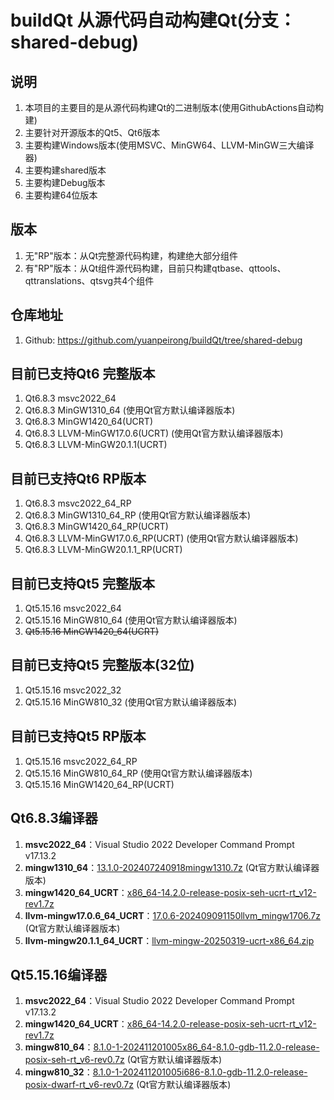 # buildQt 从源代码自动构建Qt(分支：shared-debug)

## 说明
1. 本项目的主要目的是从源代码构建Qt的二进制版本(使用GithubActions自动构建)
2. 主要针对开源版本的Qt5、Qt6版本
3. 主要构建Windows版本(使用MSVC、MinGW64、LLVM-MinGW三大编译器)
4. 主要构建shared版本
5. 主要构建Debug版本
6. 主要构建64位版本

## 版本
1. 无"RP"版本：从Qt完整源代码构建，构建绝大部分组件
2. 有"RP"版本：从Qt组件源代码构建，目前只构建qtbase、qttools、qttranslations、qtsvg共4个组件

## 仓库地址
1. Github: https://github.com/yuanpeirong/buildQt/tree/shared-debug

## 目前已支持Qt6 完整版本
1. Qt6.8.3 msvc2022_64
2. Qt6.8.3 MinGW1310_64               (使用Qt官方默认编译器版本)
3. Qt6.8.3 MinGW1420_64(UCRT)    
4. Qt6.8.3 LLVM-MinGW17.0.6(UCRT)     (使用Qt官方默认编译器版本)
5. Qt6.8.3 LLVM-MinGW20.1.1(UCRT)

## 目前已支持Qt6 RP版本
1. Qt6.8.3 msvc2022_64_RP
2. Qt6.8.3 MinGW1310_64_RP            (使用Qt官方默认编译器版本)
3. Qt6.8.3 MinGW1420_64_RP(UCRT)
4. Qt6.8.3 LLVM-MinGW17.0.6_RP(UCRT)  (使用Qt官方默认编译器版本)
5. Qt6.8.3 LLVM-MinGW20.1.1_RP(UCRT)

## 目前已支持Qt5 完整版本
1. Qt5.15.16 msvc2022_64     
2. Qt5.15.16 MinGW810_64              (使用Qt官方默认编译器版本)
3. ~~Qt5.15.16 MinGW1420_64(UCRT)~~

## 目前已支持Qt5 完整版本(32位)
1. Qt5.15.16 msvc2022_32     
2. Qt5.15.16 MinGW810_32              (使用Qt官方默认编译器版本)

## 目前已支持Qt5 RP版本
1. Qt5.15.16 msvc2022_64_RP
2. Qt5.15.16 MinGW810_64_RP           (使用Qt官方默认编译器版本)
3. Qt5.15.16 MinGW1420_64_RP(UCRT)

## Qt6.8.3编译器
1. **msvc2022_64**：Visual Studio 2022 Developer Command Prompt v17.13.2
2. **mingw1310_64**：[13.1.0-202407240918mingw1310.7z](https://download.qt.io/online/qtsdkrepository/windows_x86/desktop/tools_mingw1310/qt.tools.win64_mingw1310/13.1.0-202407240918mingw1310.7z) (Qt官方默认编译器版本)
3. **mingw1420_64_UCRT**：[x86_64-14.2.0-release-posix-seh-ucrt-rt_v12-rev1.7z](https://github.com/niXman/mingw-builds-binaries/releases/download/14.2.0-rt_v12-rev1/x86_64-14.2.0-release-posix-seh-ucrt-rt_v12-rev1.7z)
4. **llvm-mingw17.0.6_64_UCRT**：[17.0.6-202409091150llvm_mingw1706.7z](https://download.qt.io/online/qtsdkrepository/windows_x86/desktop/tools_llvm_mingw1706/qt.tools.win64_llvm_mingw1706/17.0.6-202409091150llvm_mingw1706.7z)  (Qt官方默认编译器版本)
5. **llvm-mingw20.1.1_64_UCRT**：[llvm-mingw-20250319-ucrt-x86_64.zip](https://github.com/mstorsjo/llvm-mingw/releases/download/20250319/llvm-mingw-20250319-ucrt-x86_64.zip)

## Qt5.15.16编译器
1. **msvc2022_64**：Visual Studio 2022 Developer Command Prompt v17.13.2
2. **mingw1420_64_UCRT**：[x86_64-14.2.0-release-posix-seh-ucrt-rt_v12-rev1.7z](https://github.com/niXman/mingw-builds-binaries/releases/download/14.2.0-rt_v12-rev1/x86_64-14.2.0-release-posix-seh-ucrt-rt_v12-rev1.7z)
3. **mingw810_64**：[8.1.0-1-202411201005x86_64-8.1.0-gdb-11.2.0-release-posix-seh-rt_v6-rev0.7z](https://download.qt.io/online/qtsdkrepository/windows_x86/desktop/tools_mingw81/qt.tools.win64_mingw810/8.1.0-1-202411201005x86_64-8.1.0-gdb-11.2.0-release-posix-seh-rt_v6-rev0.7z) (Qt官方默认编译器版本)
4. **mingw810_32**：[8.1.0-1-202411201005i686-8.1.0-gdb-11.2.0-release-posix-dwarf-rt_v6-rev0.7z](https://download.qt.io/online/qtsdkrepository/windows_x86/desktop/tools_mingw81/qt.tools.win32_mingw810/8.1.0-1-202411201005i686-8.1.0-gdb-11.2.0-release-posix-dwarf-rt_v6-rev0.7z) (Qt官方默认编译器版本)